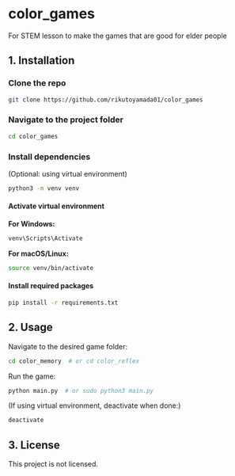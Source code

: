 # color_games
For STEM lesson to make the games that are good for elder people

## 1. Installation

### Clone the repo
```sh
git clone https://github.com/rikutoyamada01/color_games
```

### Navigate to the project folder
```sh
cd color_games
```

### Install dependencies
(Optional: using virtual environment)
```sh
python3 -m venv venv
```

#### Activate virtual environment
**For Windows:**
```sh
venv\Scripts\Activate
```
**For macOS/Linux:**
```sh
source venv/bin/activate
```

#### Install required packages
```sh
pip install -r requirements.txt
```

## 2. Usage

Navigate to the desired game folder:
```sh
cd color_memory  # or cd color_reflex
```

Run the game:
```sh
python main.py  # or sudo python3 main.py
```

(If using virtual environment, deactivate when done:)
```sh
deactivate
```

## 3. License
This project is not licensed.

